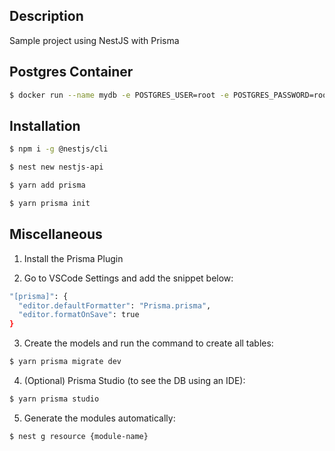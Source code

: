 ## Description

Sample project using NestJS with Prisma

## Postgres Container

```bash
$ docker run --name mydb -e POSTGRES_USER=root -e POSTGRES_PASSWORD=root -p 5440:5432 -d postgres
```

## Installation

```bash
$ npm i -g @nestjs/cli

$ nest new nestjs-api

$ yarn add prisma

$ yarn prisma init
```

## Miscellaneous

1. Install the Prisma Plugin

2. Go to VSCode Settings and add the snippet below:

```bash
"[prisma]": {
  "editor.defaultFormatter": "Prisma.prisma",
  "editor.formatOnSave": true
}
```

3. Create the models and run the command to create all tables:

```bash
$ yarn prisma migrate dev
```

4. (Optional) Prisma Studio (to see the DB using an IDE):

```bash
$ yarn prisma studio
```

5. Generate the modules automatically:

```bash
$ nest g resource {module-name}
```

